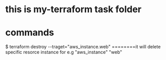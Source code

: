 # this is my-terraform task folder
# commands 

$ terraform destroy --traget="aws_instance.web"          ========it will delete specific resorce instance  for e.g  "aws_instance" "web"
